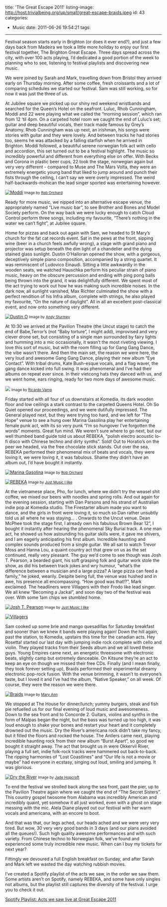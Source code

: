title: 'The Great Escape 2011'
listing-image: http://host.trivialbeing.org/up/small/great-escape-braids.jpeg
id: 43
categories:
  - Music
date: 2011-06-26 19:54:21
tags:
---

Festival season starts early in Brighton (or does it ever end?), and just a few days back from Madeira we took a little more holiday to enjoy our first festival together, The Brighton Great Escape. Three days spread across the city, with over 100 acts playing, I’d dedicated a good portion of the week to planning who to see, listening to festival playlists and discovering new music.

We were joined by Sarah and Mark, travelling down from Bristol they arrived early on Thursday morning. After some coffee, fresh croissants and a lot of comparing schedules we started our festival. Sam was still working, so for now it was just the three of us.

At Jubilee square we picked up our shiny red weekend wristbands and searched for the Queen’s Hotel on the seafront. Luluc, Rhob Cunningham, Moddi and 22 were playing what we called the “morning session”, which ran from 12 ‘til 4pm. On a carpeted hotel room we caught the end of Luluc’s set; guitar and deep beautiful vocals, their track made famous by Grey’s Anatomy. Rhob Cunningham was up next, an irishman, his songs were stories with guitar and they were lovely. And between tracks he had stories too, seems he was attacked by a falling starfish when he arrived in Brighton. Moddi followed, a beautiful serene norwegian folk act with cello and accordion, this set turned out to be a festival highlight. The music so incredibly powerful and different from everything else on offer. With Becks and Corona in plastic beer cups, 22 took the stage, norwegian again but very very different - compared to Muse and The Mars Volta, they were an extremely energetic young band that liked to jump around and punch their fists through the ceiling, I can’t say we were overly impressed. The weird half-backwards-mohican the lead singer sported was entertaining however.

[![Moddi](http://host.trivialbeing.org/up/small/great-escape-moddi.jpg)](http://host.trivialbeing.org/up/great-escape-moddi.jpg)
<small>Image by [Rob Orchard](http://www.flickr.com/photos/rob_orchard/)</small>

Ready for more music, we nipped into an alternative escape venue, the appropriately named “Live music bar”, to see Brother and Bones and Model Society perform. On the way back we were lucky enough to catch Cloud Control perform three songs, including my favourite, “There’s nothing in the water we can’t fight”, at Jubilee square.

Home for pizzas and back out again with Sam, we headed to St Mary’s church for the fat cat records event. Sat in the pews at the front, sipping wine (beer in a church feels awfully wrong), a stage with grand piano and projector was setup beneath the dim light of a chandelier and the dying stained glass sunlight. Dustin O’Halloran opened the show, with a gorgeous, deceptively simple piano composition, accompanied by a string quartet. It was  reminiscent of Ludovico Einaudi. Sitting a little awkwardly in the wooden seats, we watched Hauschka perform his peculiar strain of piano music, heavy on the obscure percussion and ending with ping pong balls being thrown into the grand, it was delightfully different. We spent most of the act trying to work out how he was making such incredible noises. In the dark now, all sunlight vanished, Max Richter culminated the show with a perfect rendition of his Infra album, complete with strings, he also played my favourite, “On the nature of daylight”. All in all an excellent post-classical event, and now onto something very different.

[![Dustin O](http://host.trivialbeing.org/up/small/great-escape-dustin-halloran.jpeg)](http://host.trivialbeing.org/up/great-escape-dustin-halloran.jpeg)
<small>Image by [Andy Sturmey](http://iskrastringquartet.blogspot.com/2011/06/dustin-ohalloran-great-escape-festival.html)</small>

At 10:30 we arrived at the Pavilion Theatre (the Uncut stage) to catch the end of Babe,Terror’s (not “Baby torture”, I might add), improvised and very clever drone set, but consisting of a single man surrounded by fairy lights and humming into a mic occasionally, it wasn’t the most riveting viewing. I love this sort of music, but with the room filling up for Gang Gang Dance, the vibe wasn’t there. And then the main set, the reason we were here, the very loud and awesome Gang Gang Dance, playing their new album “Eye Contact”. With tribal drums, Kate Bush-esque vocals, and a flag waver, the gang dance kicked into full swing. It was phenomenal and I’ve had their albums on repeat ever since. In their vietcong hats they danced with us, and we went home, ears ringing, ready for two more days of awesome music.

![](http://host.trivialbeing.org/up/great-escape-gang-gang-dance.jpg)
<small>Image by [Ricardo Vamp](http://www.datatransmission.co.uk/Features/852)</small>

<!--nextpage-->

Friday started with all four of us downstairs at Komedia, its dark wooden floor and low ceilings a stark contrast to the carpeted Queens Hotel. Oh So Quiet opened our proceedings, and we were dutifully impressed. The General played next, but they were trying too hard, and we left for “The Hope” venue to see a hung over Marina Gasolina play her entertaining female punk act, with its so very punk “I’m so hungover I’ve forgotten the words” moments. Great fun mind. We weren’t sure where to go next, but our well thumbed band guide told us about REBEKA, “polish electro acoustic lo-fi disco with Chinese techno and dirty synths”. Sold! Out to Horatio’s on the peer we headed, via the free chocolate stick stands. Out over the sea, REBEKA performed their phenomenal mix of beats and vocals, they were loving it, we were loving it, it was fabulous. Shame they didn’t have an album out, I’d have bought it instantly.

[![Marina Gasolina](http://host.trivialbeing.org/up/small/great-escape-marina-gasolina.jpg)](http://host.trivialbeing.org/up/great-escape-marina-gasolina.jpg)
<small>Image by [Rob Orchard](http://www.flickr.com/photos/rob_orchard/)</small>

[![REBEKA](http://host.trivialbeing.org/up/small/great-escape-rebeka.jpeg)](http://host.trivialbeing.org/up/great-escape-rebeka.jpeg)
<small>Image by [Just Music I like](http://www.justmusicthatilike.com/2011/05/great-escape-2011-friday-review.html)</small>

At the vietnamese place, Pho, for lunch, where we didn’t try the weasel shit coffee, we mixed our beers with noodles and spring rolls. And out again for the evening session, starting with Dan Parsons and his strand of Australian indie pop at Komedia studio. The Firestarter album made you want to dance, and the girls in front were loving it, so much so Dan rather unsubtly told us all where he was staying… . Onwards to the Uncut venue. Dean McPhee took the stage first, I already own his fabulous Brown Bear 12”, I bought it instantly after hearing the phenomenal Sky Burial track. A one man act, he showed us how astounding his guitar skills were, it gave me shivers, and I am eagerly anticipating his first album. Incredible haunting and complex sounds produced from a single guitar. We all sat to watch Trevor Moss and Hanna Lou, a quaint country act that grew on us as the set continued, really very pleasant. The guy we’d come to see though was Josh T. Pearson, a bearded giant, his soft grasping folk and guitar work stole the show, as did his between track jokes and wry humour, “what’s the difference between a musician and a large pizza? A large pizza can feed a family,” he joked, wearily. Despite being full, the venue was hushed and in awe, his presence all encompassing. “How good was that!?”, Mark exclaimed. The headliners were Villagers with their Frodo like lead singer. We all knew “Becoming a Jackal”, and soon day two of the festival was over. With some 1am chips we stumbled home.

[![Josh T. Pearson](http://host.trivialbeing.org/up/small/great-escape-josh-pearson.jpeg)](http://host.trivialbeing.org/up/great-escape-josh-pearson.jpeg)
<small>Image by [Just Music I like](http://www.justmusicthatilike.com/2011/05/great-escape-2011-friday-review.html)</small>

[![Villagers](http://host.trivialbeing.org/up/small/great-escape-villagers.jpeg)](http://host.trivialbeing.org/up/great-escape-villagers.jpeg)

<!--nextpage-->

Sam cooked up some brie and mango quesadillas for Saturday breakfast and sooner than we knew it bands were playing again! Down the hill again, past the station, to Komedia, upstairs this time for the canadian acts. Hey Rosetta! started our last day with jumping indie rock complete with cello and violin. They played tracks from their Seeds album and we all loved these guys. Young Empires came next, an energetic threesome with electronic beats, slightly camp but extremely danceable. On Kitsune they’re an act to keep an eye on though we missed their free CDs. Finally (and I mean finally, they took forever setting up), Braids performed their experimental dreamy electronic pop-rock fusion. With the venue brimming, it wasn’t to everyone’s taste, but I loved it and I’ve had the album, “Native Speaker,” on all week. Of course, they were the reason we were there.

[![Braids](http://host.trivialbeing.org/up/small/great-escape-braids.jpeg)](http://host.trivialbeing.org/up/great-escape-braids.jpeg)
<small>Image by [Mary Ann](http://www.flickr.com/photos/26266850@N07/)</small>

We stopped at The House for dinner/lunch; yummy burgers, steak and fish pie refuelled us for our final evening of loud music and awesomeness. Down to the sea front and to Concorde 2\. Guitars, violins and synths in the form of Malpas began the night, but the bass was turned up too high, it was loud enough to shake your bones and restart your heart and it completely drowned out the music. Dry the River’s americana rock didn’t take my fancy, but it filled the floors and rocked the house. The Antlers came next, playing incredible haunting rock from their new album “Burst Apart”, so good we bought it straight away. The act that brought us in were Okkervil River, playing a full set, indie folk-rock tracks were hammered out back-to-back. The ripping harmonies of “Lost Coastlines” and “Our life is not a movie or maybe” had everyone in ecstasy, singing out loud, smiling and jumping. It was glorious.

[![Dry the River](http://host.trivialbeing.org/up/small/great-escape-dry-the-river.jpeg)](http://host.trivialbeing.org/up/great-escape-dry-the-river.jpeg)
<small>Image by [Jade Hopcroft](http://jadeemmahopcroft.blogspot.com/2011/05/great-escape-2011.html)</small>

To end the festival we strolled back along the sea front, past the pier, up to the Pavilion Theatre again where we caught the end of “The Secret Sisters”. This country gospel twosome from Alabama was incredibly American and incredibly quaint, yet somehow it all just worked, even with a ghost on stage messing with the mic. Alela Diane played out our festival with her warm vocals and americana, with an encore to boot.

And that was that, our legs ached, our heads ached and we were very very tired. But wow, 30 very very good bands in 3 days (and our plans avoided all the queues!). Such high quality awesome performances and with such variety. From Chinese techno to Norwegian folk, we’ve found and experienced some truly incredible new music. When can I buy my tickets for next year?

Fittingly we devoured a full English breakfast on Sunday, and after Sarah and Mark left we wasted the day watching rubbish movies.

I’ve created a Spotify playlist of the acts we saw, in the order we saw them. Some artists aren’t on Spotify, namely REBEKA, and some have only singles not albums, but the playlist still captures the diversity of the festival. I urge you to check it out.

[Spotify Playlist: Acts we saw live at Great Escape 2011](http://open.spotify.com/user/fofr/playlist/49c8dfEPAlhcGD8G2UY45t)
